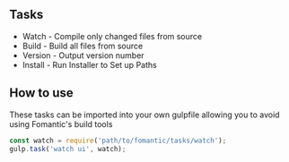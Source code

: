 ## Tasks

* Watch - Compile only changed files from source
* Build - Build all files from source
* Version - Output version number
* Install - Run Installer to Set up Paths

## How to use

These tasks can be imported into your own gulpfile allowing you to avoid using Fomantic's build tools

```javascript
const watch = require('path/to/fomantic/tasks/watch');
gulp.task('watch ui', watch);
```
